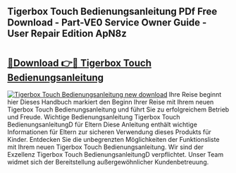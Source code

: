 ## Tigerbox Touch Bedienungsanleitung PDf Free Download - Part-VE0 Service Owner Guide - User Repair Edition ApN8z

# <h2><a href="http://df36em.blite.top/?on=Tigerbox+Touch+Bedienungsanleitung">🔗Download 👉🔴 Tigerbox Touch Bedienungsanleitung</a></h2>

[![Tigerbox Touch Bedienungsanleitung new download](https://i.imgur.com/lujVjoI.png)](http://df36em.blite.top/?on=Tigerbox+Touch+Bedienungsanleitung)
Ihre Reise beginnt hier Dieses Handbuch markiert den Beginn Ihrer Reise mit Ihrem neuen Tigerbox Touch Bedienungsanleitung und führt Sie zu erfolgreichem Betrieb und Freude. Wichtige Bedienungsanleitung Tigerbox Touch BedienungsanleitungD für Eltern Diese Anleitung enthält wichtige Informationen für Eltern zur sicheren Verwendung dieses Produkts für Kinder. Entdecken Sie die unbegrenzten Möglichkeiten der Funktionsliste mit Ihrem neuen Tigerbox Touch Bedienungsanleitung. Wir sind der Exzellenz Tigerbox Touch BedienungsanleitungD verpflichtet. Unser Team widmet sich der Bereitstellung außergewöhnlicher Kundenbetreuung.

